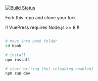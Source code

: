 

[![Build Status](https://travis-ci.org/SGSE18/book.svg?branch=master)](https://travis-ci.org/SGSE18/book)


Fork this repo and clone your fork

!! VuePress requires Node.js >= 8 !!

``` bash 

# move into book folder
cd book

# install
npm install

# start writing (hot reloading enabled)
npm run dev

```
